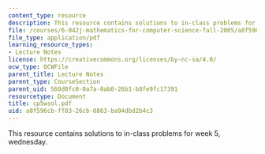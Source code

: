 ```yaml
---
content_type: resource
description: This resource contains solutions to in-class problems for week 5, wednesday.
file: /courses/6-042j-mathematics-for-computer-science-fall-2005/a8f596cbff8326cb0863ba94dbd2b4c3_cp5wsol.pdf
file_type: application/pdf
learning_resource_types:
- Lecture Notes
license: https://creativecommons.org/licenses/by-nc-sa/4.0/
ocw_type: OCWFile
parent_title: Lecture Notes
parent_type: CourseSection
parent_uid: 560d0fc0-0a7a-0ab0-26b1-b8fe9fc17391
resourcetype: Document
title: cp5wsol.pdf
uid: a8f596cb-ff83-26cb-0863-ba94dbd2b4c3
---
```

This resource contains solutions to in-class problems for week 5, wednesday.